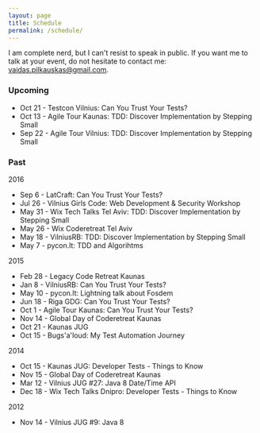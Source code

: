 ```yaml
---
layout: page
title: Schedule
permalink: /schedule/
---
```


I am complete nerd, but I can't resist to speak in public. 
If you want me to talk at your event, do not hesitate to contact me: vaidas.pilkauskas@gmail.com.

### Upcoming
 * Oct 21 - Testcon Vilnius: Can You Trust Your Tests?
 * Oct 13 - Agile Tour Kaunas: TDD: Discover Implementation by Stepping Small
 * Sep 22 - Agile Tour Vilnius: TDD: Discover Implementation by Stepping Small

### Past
2016
 * Sep 6 - LatCraft: Can You Trust Your Tests?
 * Jul 26 - Vilnius Girls Code: Web Development & Security Workshop
 * May 31 - Wix Tech Talks Tel Aviv: TDD: Discover Implementation by Stepping Small
 * May 26 - Wix Coderetreat Tel Aviv
 * May 18 - VilniusRB: TDD: Discover Implementation by Stepping Small
 * May 7 - pycon.lt: TDD and Algorihtms

2015
 * Feb 28 - Legacy Code Retreat Kaunas
 * Jan 8 - VilniusRB: Can You Trust Your Tests?
 * May 10 - pycon.lt: Lightning talk about Fosdem
 * Jun 18 - Riga GDG: Can You Trust Your Tests?
 * Oct 1 - Agile Tour Kaunas: Can You Trust Your Tests?
 * Nov 14 - Global Day of Coderetreat Kaunas
 * Oct 21 - Kaunas JUG
 * Oct 15 - Bugs'a'loud: My Test Automation Journey

2014
 * Oct 15 - Kaunas JUG: Developer Tests - Things to Know
 * Nov 15 - Global Day of Coderetreat Kaunas
 * Mar 12 - Vilnius JUG #27: Java 8 Date/Time API
 * Dec 18 - Wix Tech Talks Dnipro: Developer Tests - Things to Know

2012
 * Nov 14 - Vilnius JUG #9: Java 8 

